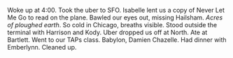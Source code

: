 Woke up at 4:00. Took the uber to SFO. Isabelle lent us a copy of Never Let Me Go to read on the plane. Bawled our eyes out, missing Hailsham. *Acres of ploughed earth*. So cold in Chicago, breaths visible. Stood outside the terminal with Harrison and Kody. Uber dropped us off at North. Ate at Bartlett. Went to our TAPs class. Babylon, Damien Chazelle. Had dinner with Emberlynn. Cleaned up.
